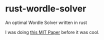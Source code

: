 # rust-wordle-solver
An optimal Wordle Solver written in rust

I was doing [this MIT Paper](https://auction-upload-files.s3.amazonaws.com/Wordle_Paper_Final.pdf) before it was cool.
